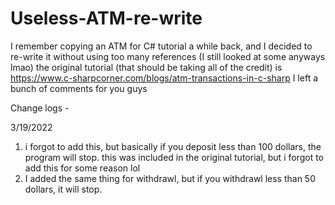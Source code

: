 # Useless-ATM-re-write
I remember copying an ATM for C# tutorial a while back, and I decided to re-write it without using too many references (I still looked at some anyways lmao)
the original tutorial (that should be taking all of the credit) is https://www.c-sharpcorner.com/blogs/atm-transactions-in-c-sharp
I left a bunch of comments for you guys


Change logs -

3/19/2022
1. i forgot to add this, but basically if you deposit less than 100 dollars, the program will stop. this was included in the original tutorial, but i forgot to add this for some reason lol
2. I added the same thing for withdrawl, but if you withdrawl less than 50 dollars, it will stop.
